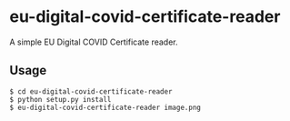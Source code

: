 # eu-digital-covid-certificate-reader

A simple EU Digital COVID Certificate reader.

## Usage

```console
$ cd eu-digital-covid-certificate-reader
$ python setup.py install
$ eu-digital-covid-certificate-reader image.png
```